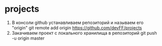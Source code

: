 # projects
1) В консоли github устанавливаем репозиторий и называем его "origin"
git remote add origin https://github.com/devFF/projects
2) Закачиваем проект с локального хранилища в репозиторий
git push -u origin master
